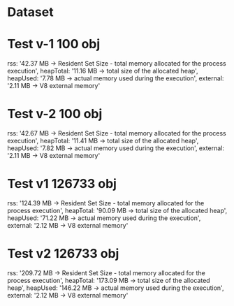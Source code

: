 # Dataset

# Test v-1 100 obj

rss: '42.37 MB -> Resident Set Size - total memory allocated for the process execution',
heapTotal: '11.16 MB -> total size of the allocated heap',
heapUsed: '7.78 MB -> actual memory used during the execution',
external: '2.11 MB -> V8 external memory'

# Test v-2 100 obj

rss: '42.67 MB -> Resident Set Size - total memory allocated for the process execution',
heapTotal: '11.41 MB -> total size of the allocated heap',
heapUsed: '7.82 MB -> actual memory used during the execution',
external: '2.11 MB -> V8 external memory'

# Test v1 126733 obj

rss: '124.39 MB -> Resident Set Size - total memory allocated for the process execution',
heapTotal: '90.09 MB -> total size of the allocated heap',
heapUsed: '71.22 MB -> actual memory used during the execution',
external: '2.12 MB -> V8 external memory'

# Test v2 126733 obj

rss: '209.72 MB -> Resident Set Size - total memory allocated for the process execution',
heapTotal: '173.09 MB -> total size of the allocated heap',
heapUsed: '146.22 MB -> actual memory used during the execution',
external: '2.12 MB -> V8 external memory'
